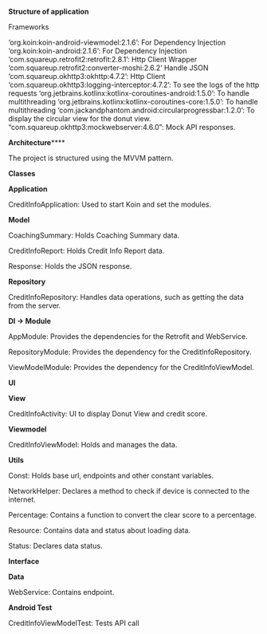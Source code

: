 **Structure of application**

Frameworks 

‘org.koin:koin-android-viewmodel:2.1.6’: For Dependency Injection
‘org.koin:koin-android:2.1.6’: For Dependency Injection
‘com.squareup.retrofit2:retrofit:2.8.1’: Http Client Wrapper
‘com.squareup.retrofit2:converter-moshi:2.6.2’ Handle JSON
‘com.squareup.okhttp3:okhttp:4.7.2’: Http Client
‘com.squareup.okhttp3:logging-interceptor:4.7.2’: To see the logs of the http requests 
‘org.jetbrains.kotlinx:kotlinx-coroutines-android:1.5.0’: To handle multithreading
‘org.jetbrains.kotlinx:kotlinx-coroutines-core:1.5.0’: To handle multithreading
‘com.jackandphantom.android:circularprogressbar:1.2.0’: To display the circular view for the donut view.
“com.squareup.okhttp3:mockwebserver:4.6.0”: Mock API responses.

**Architecture******

The project is structured using the MVVM pattern.

**Classes**

**Application**

CreditInfoApplication: Used to start Koin and set the modules.

**Model**

CoachingSummary: Holds Coaching Summary data.

CreditInfoReport: Holds Credit Info Report data.

Response: Holds the JSON response.

**Repository**

CreditInfoRepository: Handles data operations, such as getting the data from the server.

**DI -> Module**

AppModule: Provides the dependencies for the Retrofit and WebService.

RepositoryModule: Provides the dependency for the CreditInfoRepository.

ViewModelModule: Provides the dependency for the CreditInfoViewModel.

**UI**

**View**

CreditInfoActivity: UI to display Donut View and credit score.

**Viewmodel**

CreditInfoViewModel: Holds and manages the data.

**Utils**

Const: Holds base url, endpoints and other constant variables.

NetworkHelper: Declares a method to check if device is connected to the internet.

Percentage: Contains a function to convert the clear score to a percentage.

Resource: Contains data and status about loading data.

Status: Declares data status.


**Interface**

**Data**

WebService: Contains endpoint.

**Android Test**

CreditInfoViewModelTest: Tests API call 
